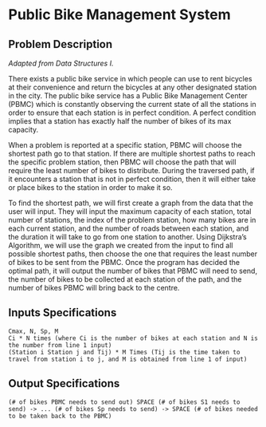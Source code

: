 # Public Bike Management System

## Problem Description
*Adapted from Data Structures I.*

There exists a public bike service in which people can use to rent bicycles at their convenience and return the bicycles at any other designated station in the city. The public bike service has a Public Bike Management Center (PBMC) which is constantly observing the current state of all the stations in order to ensure that each station is in perfect condition. A perfect condition implies that a station has exactly half the number of bikes of its max capacity.

When a problem is reported at a specific station, PBMC will choose the shortest path go to that station. If there are multiple shortest paths to reach the specific problem station, then PBMC will choose the path that will require the least number of bikes to distribute. During the traversed path, if it encounters a station that is not in perfect condition, then it will either take or place bikes to the station in order to make it so.

To find the shortest path, we will first create a graph from the data that the user will input. They will input the maximum capacity of each station, total number of stations, the index of the problem station, how many bikes are in each current station, and the number of roads between each station, and the duration it will take to go from one station to another. Using Dijkstra’s Algorithm, we will use the graph we created from the input to find all possible shortest paths, then choose the one that requires the least number of bikes to be sent from the PBMC. Once the program has decided the optimal path, it will output the number of bikes that PBMC will need to send, the number of bikes to be collected at each station of the path, and the number of bikes PBMC will bring back to the centre.

## Inputs Specifications

```
Cmax, N, Sp, M 
Ci * N times (where Ci is the number of bikes at each station and N is the number from line 1 input)
(Station i Station j and Tij) * M Times (Tij is the time taken to travel from station i to j, and M is obtained from line 1 of input)
```

## Output Specifications

```
(# of bikes PBMC needs to send out) SPACE (# of bikes S1 needs to send) -> ... (# of bikes Sp needs to send) -> SPACE (# of bikes needed to be taken back to the PBMC)
```
